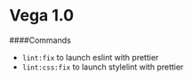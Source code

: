 # Vega 1.0

####Commands
- `lint:fix` to launch eslint with prettier
- `lint:css:fix` to launch stylelint with prettier
